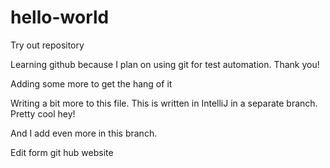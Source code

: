 # hello-world
Try out repository

Learning github because I plan on using git for test automation.
Thank you!

Adding some more to get the hang of it

Writing a bit more to this file. This is written in IntelliJ in a separate branch.
Pretty cool hey!

And I add even more in this branch.

Edit form git hub website
